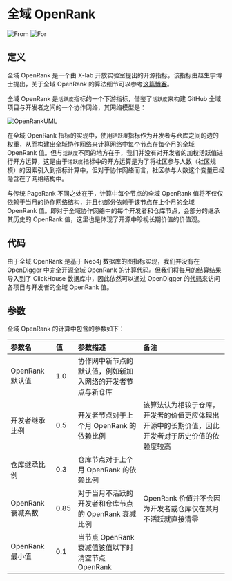 # 全域 OpenRank

![From](https://img.shields.io/badge/来自-X--lab-blue) ![For](https://img.shields.io/badge/用于-项目/开发者-blue)

## 定义

全域 OpenRank 是一个由 X-lab 开放实验室提出的开源指标，该指标由赵生宇博士提出，关于全域  OpenRank 的算法细节可以参考[这篇博客](https://blog.frankzhao.cn/how_to_measure_open_source_3)。

全域 OpenRank 是`活跃度`指标的一个下游指标，借鉴了`活跃度`来构建 GitHub 全域项目与开发者之间的一个协作网络，其网络模型是：

![OpenRankUML](https://www.plantuml.com/plantuml/png/SoWkIImgAStDuIhEpimhI2nAp5L8IKrBBCqfSSlFA_5Bp4rLS0nI2F1H2FLEp5HmzkFYoaqiK7Ywf-5f_yGN3QqArLmA2lu5gNb1YNdP2hPs2i-cRdZQi8Uh5gBkoUx9JtTDngC8OP2DhguTJBsLmhCjkrziR-PoICrB0JeE0000)

在全域 OpenRank 指标的实现中，使用`活跃度`指标作为开发者与仓库之间的边的权重，从而构建出全域协作网络来计算网络中每个节点在每个月的全域 OpenRank 值。但与`活跃度`不同的地方在于，我们并没有对开发者的加权活跃值进行开方运算，这是由于`活跃度`指标中的开方运算是为了将社区参与人数（社区规模）的因素引入到指标计算中，但对于协作网络而言，社区参与人数这个变量已经隐含在了网络结构中。

与传统 PageRank 不同之处在于，计算中每个节点的全域 OpenRank 值将不仅仅依赖于当月的协作网络结构，并且也部分依赖于该节点在上个月的全域 OpenRank 值。即对于全域协作网络中的每个开发者和仓库节点，会部分的继承其历史的 OpenRank 值，这里也是体现了开源中珍视长期价值的价值观。

## 代码

由于全域 OpenRank 是基于 Neo4j 数据库的图指标实现，我们并没有在 OpenDigger 中完全开源全域 OpenRank 的计算代码。但我们将每月的结算结果导入到了 ClickHouse 数据库中，因此依然可以通过 OpenDigger 的[代码](https://github.com/X-lab2017/open-digger/blob/master/src/metrics/indices.ts#L21)来访问各项目与开发者的全域 OpenRank 值。

## 参数

全域 OpenRank 的计算中包含的参数如下：

| 参数名 | 值 | 参数描述 | 备注 |
| :------------- | :---- | :---------- | :--- |
| OpenRank 默认值 | 1.0 | 协作网中新节点的默认值，例如新加入网络的开发者节点与新仓库 | |
| 开发者继承比例 | 0.5 | 开发者节点对于上个月 OpenRank 的依赖比例 | 该算法认为相较于仓库，开发者的价值更应体现出开源中的长期价值，因此开发者对于历史价值的依赖度较高 |
| 仓库继承比例 | 0.3 | 仓库节点对于上个月 OpenRank 的依赖比例 | |
| OpenRank 衰减系数 | 0.85 | 对于当月不活跃的开发者和仓库节点的 OpenRank 衰减比例 | OpenRank 价值并不会因为开发者或仓库仅在某月不活跃就直接清零 |
| OpenRank 最小值 | 0.1 | 当节点 OpenRank 衰减值该值以下时清空节点 OpenRank | |
